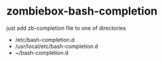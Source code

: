 # zombiebox-bash-completion
just add zb-completion file to one of directories
* /etc/bash-completion.d
* /usr/local/etc/bash-completion.d
* ~/bash-completion.d
